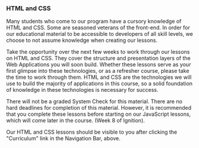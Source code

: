 ### HTML and CSS

Many students who come to our program have a cursory knowledge of HTML and CSS.
Some are seasoned veterans of the front-end. In order for our educational
material to be accessible to developers of all skill levels, we choose to not
assume knowledge when creating our lessons.

Take the opportunity over the next few weeks to work through our lessons on
HTML and CSS. They cover the structure and presentation layers of the Web
Applications you will soon build. Whether these lessons serve as your first
glimpse into these technologies, or as a refresher course, please take the time
to work through them. HTML and CSS are the technologies we will use to build the
majority of applications in this course, so a solid foundation of knowledge in
these technologies is necessary for success.

There will not be a graded System Check for this material. There are no hard
deadlines for completion of this material. However, it is recommended that you
complete these lessons before starting on our JavaScript lessons, which will
come later in the course. (Week 8 of Ignition).

Our HTML and CSS lessons should be visible to you after clicking the "Curriculum"
link in the Navigation Bar, above.
